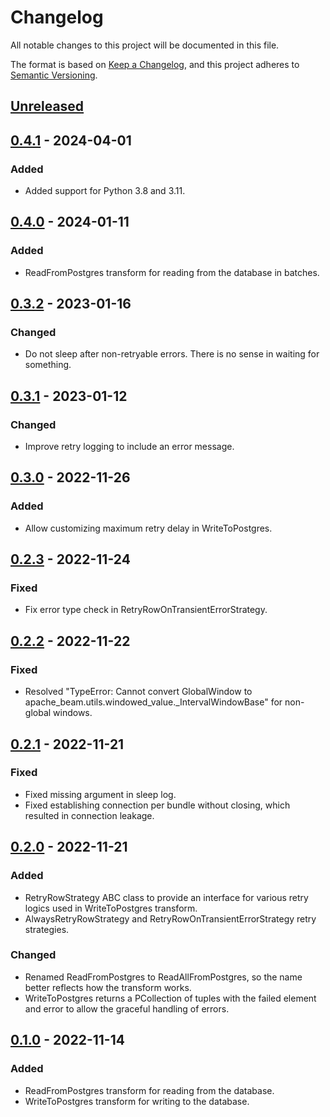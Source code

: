 # Changelog

All notable changes to this project will be documented in this file.

The format is based on [Keep a Changelog](https://keepachangelog.com/en/1.0.0/),
and this project adheres to [Semantic Versioning](https://semver.org/spec/v2.0.0.html).

## [Unreleased]

## [0.4.1] - 2024-04-01

### Added

- Added support for Python 3.8 and 3.11.

## [0.4.0] - 2024-01-11

### Added

- ReadFromPostgres transform for reading from the database in batches.

## [0.3.2] - 2023-01-16

### Changed

- Do not sleep after non-retryable errors. There is no sense in waiting for
  something.

## [0.3.1] - 2023-01-12

### Changed

- Improve retry logging to include an error message.

## [0.3.0] - 2022-11-26

### Added

- Allow customizing maximum retry delay in WriteToPostgres.

## [0.2.3] - 2022-11-24

### Fixed

- Fix error type check in RetryRowOnTransientErrorStrategy.

## [0.2.2] - 2022-11-22

### Fixed

- Resolved "TypeError: Cannot convert GlobalWindow to
  apache_beam.utils.windowed_value.\_IntervalWindowBase" for non-global windows.

## [0.2.1] - 2022-11-21

### Fixed

- Fixed missing argument in sleep log.
- Fixed establishing connection per bundle without closing, which resulted in
  connection leakage.

## [0.2.0] - 2022-11-21

### Added

- RetryRowStrategy ABC class to provide an interface for various retry logics used
  in WriteToPostgres transform.
- AlwaysRetryRowStrategy and RetryRowOnTransientErrorStrategy retry strategies.

### Changed

- Renamed ReadFromPostgres to ReadAllFromPostgres, so the name better reflects
  how the transform works.
- WriteToPostgres returns a PCollection of tuples with the failed element and
  error to allow the graceful handling of errors.

## [0.1.0] - 2022-11-14

### Added

- ReadFromPostgres transform for reading from the database.
- WriteToPostgres transform for writing to the database.

[unreleased]: https://github.com/medzin/beam-postgres/compare/0.4.1...HEAD
[0.4.1]: https://github.com/medzin/beam-postgres/compare/0.4.0...0.4.1
[0.4.0]: https://github.com/medzin/beam-postgres/compare/0.3.2...0.4.0
[0.3.2]: https://github.com/medzin/beam-postgres/compare/0.3.1...0.3.2
[0.3.1]: https://github.com/medzin/beam-postgres/compare/0.3.0...0.3.1
[0.3.0]: https://github.com/medzin/beam-postgres/compare/0.2.3...0.3.0
[0.2.3]: https://github.com/medzin/beam-postgres/compare/0.2.2...0.2.3
[0.2.2]: https://github.com/medzin/beam-postgres/compare/0.2.1...0.2.2
[0.2.1]: https://github.com/medzin/beam-postgres/compare/0.2.0...0.2.1
[0.2.0]: https://github.com/medzin/beam-postgres/compare/0.1.0...0.2.0
[0.1.0]: https://github.com/medzin/beam-postgres/releases/tag/0.1.0
